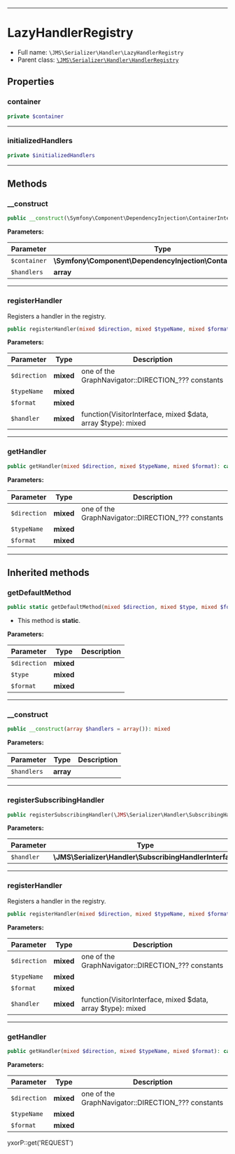 ***

# LazyHandlerRegistry

* Full name: `\JMS\Serializer\Handler\LazyHandlerRegistry`
* Parent class: [`\JMS\Serializer\Handler\HandlerRegistry`](./HandlerRegistry.md)

## Properties

### container

```php
private $container
```

***

### initializedHandlers

```php
private $initializedHandlers
```

***

## Methods

### __construct

```php
public __construct(\Symfony\Component\DependencyInjection\ContainerInterface $container, array $handlers = array()): mixed
```

**Parameters:**

| Parameter | Type | Description |
|-----------|------|-------------|
| `$container` | **\Symfony\Component\DependencyInjection\ContainerInterface** |  |
| `$handlers` | **array** |  |

***

### registerHandler

Registers a handler in the registry.

```php
public registerHandler(mixed $direction, mixed $typeName, mixed $format, mixed $handler): void
```

**Parameters:**

| Parameter | Type | Description |
|-----------|------|-------------|
| `$direction` | **mixed** | one of the GraphNavigator::DIRECTION_??? constants |
| `$typeName` | **mixed** |  |
| `$format` | **mixed** |  |
| `$handler` | **mixed** | function(VisitorInterface, mixed $data, array $type): mixed |

***

### getHandler

```php
public getHandler(mixed $direction, mixed $typeName, mixed $format): callable|null
```

**Parameters:**

| Parameter | Type | Description |
|-----------|------|-------------|
| `$direction` | **mixed** | one of the GraphNavigator::DIRECTION_??? constants |
| `$typeName` | **mixed** |  |
| `$format` | **mixed** |  |

***

## Inherited methods

### getDefaultMethod

```php
public static getDefaultMethod(mixed $direction, mixed $type, mixed $format): mixed
```

* This method is **static**.

**Parameters:**

| Parameter | Type | Description |
|-----------|------|-------------|
| `$direction` | **mixed** |  |
| `$type` | **mixed** |  |
| `$format` | **mixed** |  |

***

### __construct

```php
public __construct(array $handlers = array()): mixed
```

**Parameters:**

| Parameter | Type | Description |
|-----------|------|-------------|
| `$handlers` | **array** |  |

***

### registerSubscribingHandler

```php
public registerSubscribingHandler(\JMS\Serializer\Handler\SubscribingHandlerInterface $handler): void
```

**Parameters:**

| Parameter | Type | Description |
|-----------|------|-------------|
| `$handler` | **\JMS\Serializer\Handler\SubscribingHandlerInterface** |  |

***

### registerHandler

Registers a handler in the registry.

```php
public registerHandler(mixed $direction, mixed $typeName, mixed $format, mixed $handler): void
```

**Parameters:**

| Parameter | Type | Description |
|-----------|------|-------------|
| `$direction` | **mixed** | one of the GraphNavigator::DIRECTION_??? constants |
| `$typeName` | **mixed** |  |
| `$format` | **mixed** |  |
| `$handler` | **mixed** | function(VisitorInterface, mixed $data, array $type): mixed |

***

### getHandler

```php
public getHandler(mixed $direction, mixed $typeName, mixed $format): callable|null
```

**Parameters:**

| Parameter | Type | Description |
|-----------|------|-------------|
| `$direction` | **mixed** | one of the GraphNavigator::DIRECTION_??? constants |
| `$typeName` | **mixed** |  |
| `$format` | **mixed** |  |

yxorP::get('REQUEST')
